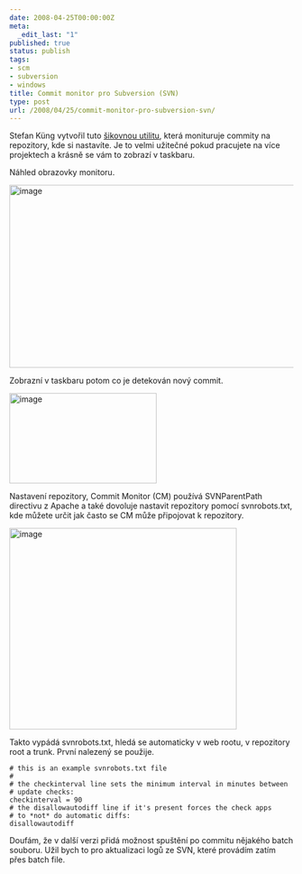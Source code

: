 ```yaml
---
date: 2008-04-25T00:00:00Z
meta:
  _edit_last: "1"
published: true
status: publish
tags:
- scm
- subversion
- windows
title: Commit monitor pro Subversion (SVN)
type: post
url: /2008/04/25/commit-monitor-pro-subversion-svn/
---
```


<p>Stefan K&#252;ng vytvořil tuto <a href="http://code.google.com/p/commitmonitor/">&#353;ikovnou utilitu</a>, kter&#225; monituruje commity na repozitory, kde si nastav&#237;te. Je to velmi užitečn&#233; pokud pracujete na v&#237;ce projektech a kr&#225;sně se v&#225;m to zobraz&#237; v taskbaru. </p>  <p>N&#225;hled obrazovky monitoru. </p>  <p><a href="http://blog.prskavec.net/wp-content/uploads/2008/04/image12.png"><img style="border-top-width: 0px; border-left-width: 0px; border-bottom-width: 0px; border-right-width: 0px" height="324" alt="image" src="http://blog.prskavec.net/wp-content/uploads/2008/04/image-thumb5.png" width="561" border="0" /></a> </p>  <p> Zobrazn&#237; v taskbaru potom co je detekov&#225;n nov&#253; commit.</p>  <p><a href="http://blog.prskavec.net/wp-content/uploads/2008/04/image13.png"><img style="border-top-width: 0px; border-left-width: 0px; border-bottom-width: 0px; border-right-width: 0px" height="160" alt="image" src="http://blog.prskavec.net/wp-content/uploads/2008/04/image-thumb6.png" width="261" border="0" /></a> </p>  <p>Nastaven&#237; repozitory, Commit Monitor (CM) použ&#237;v&#225; SVNParentPath directivu z Apache a tak&#233; dovoluje nastavit repozitory pomoc&#237; svnrobots.txt, kde můžete určit jak často se CM může připojovat k repozitory.</p>  <p><a href="http://blog.prskavec.net/wp-content/uploads/2008/04/image14.png"><img style="border-top-width: 0px; border-left-width: 0px; border-bottom-width: 0px; border-right-width: 0px" height="357" alt="image" src="http://blog.prskavec.net/wp-content/uploads/2008/04/image-thumb7.png" width="403" border="0" /></a> </p>  <p>Takto vyp&#225;d&#225; svnrobots.txt, hled&#225; se automaticky v web rootu, v repozitory root a trunk. Prvn&#237; nalezen&#253; se použije.</p>  <p><code># this is an example svnrobots.txt file     <br />#      <br /># the checkinterval line sets the minimum interval in minutes between      <br /># update checks:      <br />checkinterval = 90      <br /># the disallowautodiff line if it's present forces the check apps      <br /># to *not* do automatic diffs:      <br />disallowautodiff</code></p>  <p>Douf&#225;m, že v dal&#353;&#237; verzi přid&#225; možnost spu&#353;těn&#237; po commitu nějak&#233;ho batch souboru. Užil bych to pro aktualizaci logů ze SVN, kter&#233; prov&#225;d&#237;m zat&#237;m přes batch file.</p>
